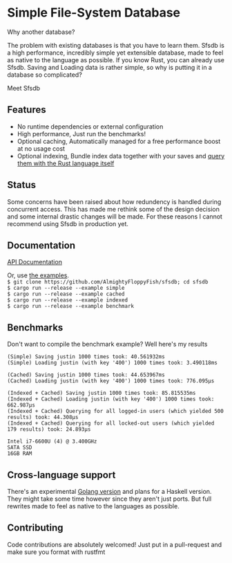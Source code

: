 # Simple File-System Database

Why another database?  
  
The problem with existing databases is that you have to learn them. 
Sfsdb is a high performance, incredibly simple yet extensible database, made to feel as native to the language as possible. If you know Rust, you can already use Sfsdb. 
Saving and Loading data is rather simple, so why is putting it in a database so complicated?  
  
Meet Sfsdb

## Features
 * No runtime dependencies or external configuration
 * High performance, Just run the benchmarks!
 * Optional caching, Automatically managed for a free performance boost at no usage cost
 * Optional indexing, Bundle index data together with your saves and [query them with the Rust language itself](https://github.com/AlmightyFloppyFish/sfsdb/blob/master/examples/indexed.rs#59)

## Status
Some concerns have been raised about how redundency is handled during concurrent access. This has made me rethink some of the design decision and some internal drastic changes will be made. For these reasons I cannot recommend using Sfsdb in production yet.  
  
## Documentation
[API Documentation](https://docs.rs/sfsdb/)

Or, use [the examples](https://github.com/AlmightyFloppyFish/sfsdb/tree/master/examples).  
`$ git clone https://github.com/AlmightyFloppyFish/sfsdb; cd sfsdb`  
`$ cargo run --release --example simple`  
`$ cargo run --release --example cached`  
`$ cargo run --release --example indexed`  
`$ cargo run --release --example benchmark`  

## Benchmarks
Don't want to compile the benchmark example? Well here's my results
```
(Simple) Saving justin 1000 times took: 40.561932ms
(Simple) Loading justin (with key '400') 1000 times took: 3.490118ms

(Cached) Saving justin 1000 times took: 44.653967ms
(Cached) Loading justin (with key '400') 1000 times took: 776.095µs

(Indexed + Cached) Saving justin 1000 times took: 85.815535ms
(Indexed + Cached) Loading justin (with key '400') 1000 times took: 662.987µs
(Indexed + Cached) Querying for all logged-in users (which yielded 500 results) took: 44.308µs
(Indexed + Cached) Querying for all locked-out users (which yielded 179 results) took: 24.893µs
```
```
Intel i7-6600U (4) @ 3.400GHz
SATA SSD
16GB RAM
```

## Cross-language support
There's an experimental [Golang version](https://github.com/AlmightyFloppyFish/sfsdb-go) and plans for a Haskell version.  
They might take some time however since they aren't just ports. But full rewrites made to feel as native to the languages as possible. 

## Contributing
Code contributions are absolutely welcomed! Just put in a pull-request and make sure you format with rustfmt
